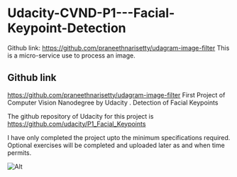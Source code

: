 # Udacity-CVND-P1---Facial-Keypoint-Detection

Github link: https://github.com/praneethnarisetty/udagram-image-filter This is a micro-service use to process an image.
## Github link
https://github.com/praneethnarisetty/udagram-image-filter
First Project of Computer Vision Nanodegree by Udacity . Detection of Facial Keypoints

The github repository of Udacity for this project is https://github.com/udacity/P1_Facial_Keypoints 

I have only completed the project upto the minimum specifications required.
Optional exercises will be completed and uploaded later as and when time permits.<br/>

![Alt](https://raw.githubusercontent.com/udacity/P1_Facial_Keypoints/master/images/key_pts_example.png)
